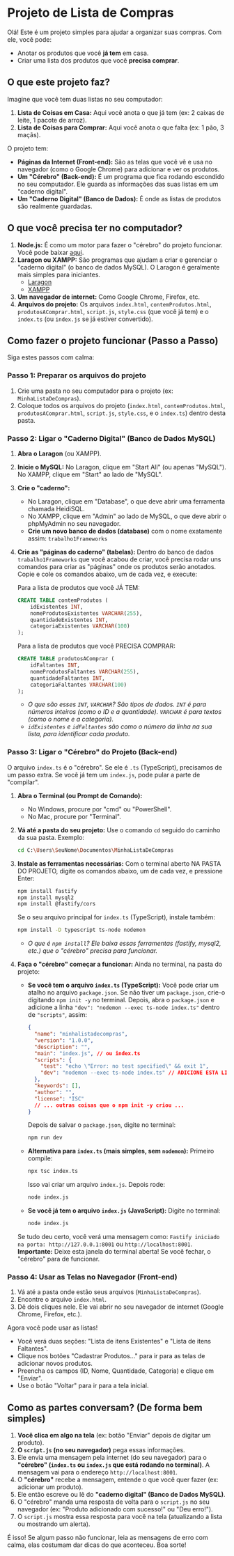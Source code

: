 # Projeto de Lista de Compras

Olá! Este é um projeto simples para ajudar a organizar suas compras. Com ele, você pode:

* Anotar os produtos que você **já tem** em casa.
* Criar uma lista dos produtos que você **precisa comprar**.

## O que este projeto faz?

Imagine que você tem duas listas no seu computador:

1.  **Lista de Coisas em Casa:** Aqui você anota o que já tem (ex: 2 caixas de leite, 1 pacote de arroz).
2.  **Lista de Coisas para Comprar:** Aqui você anota o que falta (ex: 1 pão, 3 maçãs).

O projeto tem:

* **Páginas da Internet (Front-end):** São as telas que você vê e usa no navegador (como o Google Chrome) para adicionar e ver os produtos.
* **Um "Cérebro" (Back-end):** É um programa que fica rodando escondido no seu computador. Ele guarda as informações das suas listas em um "caderno digital".
* **Um "Caderno Digital" (Banco de Dados):** É onde as listas de produtos são realmente guardadas.

## O que você precisa ter no computador?

1.  **Node.js:** É como um motor para fazer o "cérebro" do projeto funcionar. Você pode baixar [aqui](https://nodejs.org/).
2.  **Laragon ou XAMPP:** São programas que ajudam a criar e gerenciar o "caderno digital" (o banco de dados MySQL). O Laragon é geralmente mais simples para iniciantes.
    * [Laragon](https://laragon.org/download/)
    * [XAMPP](https://www.apachefriends.org/index.html)
3.  **Um navegador de internet:** Como Google Chrome, Firefox, etc.
4.  **Arquivos do projeto:** Os arquivos `index.html`, `contemProdutos.html`, `produtosAComprar.html`, `script.js`, `style.css` (que você já tem) e o `index.ts` (ou `index.js` se já estiver convertido).

## Como fazer o projeto funcionar (Passo a Passo)

Siga estes passos com calma:

### Passo 1: Preparar os arquivos do projeto

1.  Crie uma pasta no seu computador para o projeto (ex: `MinhaListaDeCompras`).
2.  Coloque todos os arquivos do projeto (`index.html`, `contemProdutos.html`, `produtosAComprar.html`, `script.js`, `style.css`, e o `index.ts`) dentro desta pasta.

### Passo 2: Ligar o "Caderno Digital" (Banco de Dados MySQL)

1.  **Abra o Laragon** (ou XAMPP).
2.  **Inicie o MySQL:** No Laragon, clique em "Start All" (ou apenas "MySQL"). No XAMPP, clique em "Start" ao lado de "MySQL".
3.  **Crie o "caderno":**
    * No Laragon, clique em "Database", o que deve abrir uma ferramenta chamada HeidiSQL.
    * No XAMPP, clique em "Admin" ao lado de MySQL, o que deve abrir o phpMyAdmin no seu navegador.
    * **Crie um novo banco de dados (database)** com o nome exatamente assim: `trabalho1Frameworks`
4.  **Crie as "páginas do caderno" (tabelas):**
    Dentro do banco de dados `trabalho1Frameworks` que você acabou de criar, você precisa rodar uns comandos para criar as "páginas" onde os produtos serão anotados. Copie e cole os comandos abaixo, um de cada vez, e execute:

    Para a lista de produtos que você JÁ TEM:
    ```sql
    CREATE TABLE contemProdutos (
        idExistentes INT,
        nomeProdutosExistentes VARCHAR(255),
        quantidadeExistentes INT,
        categoriaExistentes VARCHAR(100)
    );
    ```

    Para a lista de produtos que você PRECISA COMPRAR:
    ```sql
    CREATE TABLE produtosAComprar (
        idFaltantes INT,
        nomeProdutosFaltantes VARCHAR(255),
        quantidadeFaltantes INT,
        categoriaFaltantes VARCHAR(100)
    );
    ```
    * *O que são esses `INT`, `VARCHAR`? São tipos de dados. `INT` é para números inteiros (como o ID e a quantidade). `VARCHAR` é para textos (como o nome e a categoria).*
    * *`idExistentes` e `idFaltantes` são como o número da linha na sua lista, para identificar cada produto.*

### Passo 3: Ligar o "Cérebro" do Projeto (Back-end)

O arquivo `index.ts` é o "cérebro". Se ele é `.ts` (TypeScript), precisamos de um passo extra. Se você já tem um `index.js`, pode pular a parte de "compilar".

1.  **Abra o Terminal (ou Prompt de Comando):**
    * No Windows, procure por "cmd" ou "PowerShell".
    * No Mac, procure por "Terminal".
2.  **Vá até a pasta do seu projeto:**
    Use o comando `cd` seguido do caminho da sua pasta. Exemplo:
    ```bash
    cd C:\Users\SeuNome\Documentos\MinhaListaDeCompras
    ```
3.  **Instale as ferramentas necessárias:**
    Com o terminal aberto NA PASTA DO PROJETO, digite os comandos abaixo, um de cada vez, e pressione Enter:
    ```bash
    npm install fastify
    npm install mysql2
    npm install @fastify/cors
    ```
    Se o seu arquivo principal for `index.ts` (TypeScript), instale também:
    ```bash
    npm install -D typescript ts-node nodemon
    ```
    * *O que é `npm install`? Ele baixa essas ferramentas (fastify, mysql2, etc.) que o "cérebro" precisa para funcionar.*

4.  **Faça o "cérebro" começar a funcionar:**
    Ainda no terminal, na pasta do projeto:

    * **Se você tem o arquivo `index.ts` (TypeScript):**
        Você pode criar um atalho no arquivo `package.json`. Se não tiver um `package.json`, crie-o digitando `npm init -y` no terminal. Depois, abra o `package.json` e adicione a linha `"dev": "nodemon --exec ts-node index.ts"` dentro de `"scripts"`, assim:
        ```json
        {
          "name": "minhalistadecompras",
          "version": "1.0.0",
          "description": "",
          "main": "index.js", // ou index.ts
          "scripts": {
            "test": "echo \"Error: no test specified\" && exit 1",
            "dev": "nodemon --exec ts-node index.ts" // ADICIONE ESTA LINHA OU MODIFIQUE
          },
          "keywords": [],
          "author": "",
          "license": "ISC"
          // ... outras coisas que o npm init -y criou ...
        }
        ```
        Depois de salvar o `package.json`, digite no terminal:
        ```bash
        npm run dev
        ```
    * **Alternativa para `index.ts` (mais simples, sem `nodemon`):**
        Primeiro compile:
        ```bash
        npx tsc index.ts
        ```
        Isso vai criar um arquivo `index.js`. Depois rode:
        ```bash
        node index.js
        ```
    * **Se você já tem o arquivo `index.js` (JavaScript):**
        Digite no terminal:
        ```bash
        node index.js
        ```

    Se tudo deu certo, você verá uma mensagem como: `Fastify iniciado na porta: http://127.0.0.1:8001` ou `http://localhost:8001`.
    **Importante:** Deixe esta janela do terminal aberta! Se você fechar, o "cérebro" para de funcionar.

### Passo 4: Usar as Telas no Navegador (Front-end)

1.  Vá até a pasta onde estão seus arquivos (`MinhaListaDeCompras`).
2.  Encontre o arquivo `index.html`.
3.  Dê dois cliques nele. Ele vai abrir no seu navegador de internet (Google Chrome, Firefox, etc.).

Agora você pode usar as listas!

* Você verá duas seções: "Lista de itens Existentes" e "Lista de itens Faltantes".
* Clique nos botões "Cadastrar Produtos..." para ir para as telas de adicionar novos produtos.
* Preencha os campos (ID, Nome, Quantidade, Categoria) e clique em "Enviar".
* Use o botão "Voltar" para ir para a tela inicial.

## Como as partes conversam? (De forma bem simples)

1.  **Você clica em algo na tela** (ex: botão "Enviar" depois de digitar um produto).
2.  **O `script.js` (no seu navegador)** pega essas informações.
3.  Ele envia uma mensagem pela internet (do seu navegador) para o **"cérebro" (`index.ts` ou `index.js` que está rodando no terminal)**. A mensagem vai para o endereço `http://localhost:8001`.
4.  O **"cérebro"** recebe a mensagem, entende o que você quer fazer (ex: adicionar um produto).
5.  Ele então escreve ou lê do **"caderno digital" (Banco de Dados MySQL)**.
6.  O "cérebro" manda uma resposta de volta para o `script.js` no seu navegador (ex: "Produto adicionado com sucesso!" ou "Deu erro!").
7.  O `script.js` mostra essa resposta para você na tela (atualizando a lista ou mostrando um alerta).

É isso! Se algum passo não funcionar, leia as mensagens de erro com calma, elas costumam dar dicas do que aconteceu. Boa sorte!
